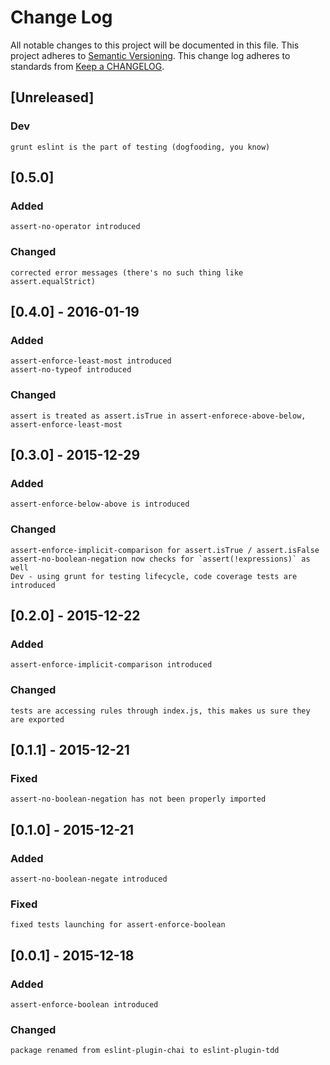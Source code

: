 # Change Log
All notable changes to this project will be documented in this file.
This project adheres to [Semantic Versioning](http://semver.org/).
This change log adheres to standards from [Keep a CHANGELOG](http://keepachangelog.com).

## [Unreleased]
### Dev
    grunt eslint is the part of testing (dogfooding, you know)


## [0.5.0]
### Added
    assert-no-operator introduced

### Changed
    corrected error messages (there's no such thing like assert.equalStrict)

## [0.4.0] - 2016-01-19
### Added
    assert-enforce-least-most introduced
    assert-no-typeof introduced

### Changed
    assert is treated as assert.isTrue in assert-enforece-above-below, assert-enforce-least-most


## [0.3.0] - 2015-12-29
### Added
    assert-enforce-below-above is introduced

### Changed
    assert-enforce-implicit-comparison for assert.isTrue / assert.isFalse
    assert-no-boolean-negation now checks for `assert(!expressions)` as well
    Dev - using grunt for testing lifecycle, code coverage tests are introduced
    

## [0.2.0] - 2015-12-22
### Added
    assert-enforce-implicit-comparison introduced

### Changed
    tests are accessing rules through index.js, this makes us sure they are exported


## [0.1.1] - 2015-12-21
### Fixed 
    assert-no-boolean-negation has not been properly imported

## [0.1.0] - 2015-12-21
### Added
    assert-no-boolean-negate introduced

### Fixed
    fixed tests launching for assert-enforce-boolean


## [0.0.1] - 2015-12-18
### Added
    assert-enforce-boolean introduced

### Changed
    package renamed from eslint-plugin-chai to eslint-plugin-tdd
